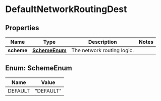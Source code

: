 

# DefaultNetworkRoutingDest


## Properties

| Name | Type | Description | Notes |
|------------ | ------------- | ------------- | -------------|
|**scheme** | [**SchemeEnum**](#SchemeEnum) | The network routing logic. |  |



## Enum: SchemeEnum

| Name | Value |
|---- | -----|
| DEFAULT | &quot;DEFAULT&quot; |




